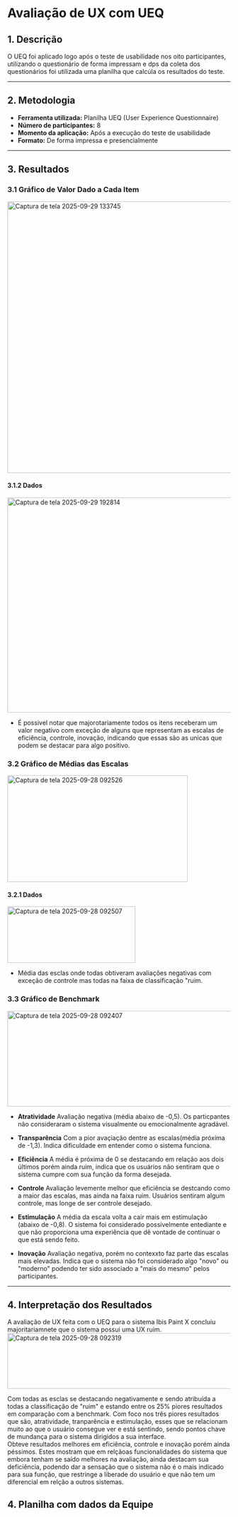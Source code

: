 # Avaliação de UX com UEQ

## 1. Descrição

O UEQ foi aplicado logo após o teste de usabilidade nos oito participantes, utilizando o questionário de forma impressam e dps da coleta dos questionários foi utilizada uma planilha que calcúla os resultados do teste.

---

## 2. Metodologia

- **Ferramenta utilizada:** Planilha UEQ (User Experience Questionnaire)
- **Número de participantes:** 8
- **Momento da aplicação:** Após a execução do teste de usabilidade
- **Formato:** De forma impressa e presencialmente

---

## 3. Resultados


### 3.1 Gráfico de Valor Dado a Cada Item

<img width="679" height="611" alt="Captura de tela 2025-09-29 133745" src="https://github.com/user-attachments/assets/ed991685-d28e-4285-a9e8-55b7ba762ba7" />

#### 3.1.2 Dados 

<img width="669" height="484" alt="Captura de tela 2025-09-29 192814" src="https://github.com/user-attachments/assets/941c22de-13d9-4803-ba43-88c1cfd99cb7" />

- É possivel notar que majorotariamente todos os itens receberam um valor negativo com exceção de alguns que representam as escalas de eficiência, controle, inovação, indicando que essas são as unicas que podem se destacar para algo positivo.


      
### 3.2 Gráfico de Médias das Escalas 

<img width="407" height="240" alt="Captura de tela 2025-09-28 092526" src="https://github.com/user-attachments/assets/bc0a9dde-6c3e-4242-b9c8-29d4fb98779c" />

#### 3.2.1 Dados

<img width="289" height="127" alt="Captura de tela 2025-09-28 092507" src="https://github.com/user-attachments/assets/c315223b-b0c9-4e89-8dc5-98ed875367f5" />  

- Média das esclas onde todas obtiveram avaliações negativas com exceção de controle mas todas na faixa de classificação "ruim.


### 3.3 Gráfico de Benchmark

<img width="693" height="215" alt="Captura de tela 2025-09-28 092407" src="https://github.com/user-attachments/assets/5f84a4ea-f9b0-4778-8506-8e74c9491b3b" />  




- **Atratividade**	Avaliação negativa (média abaixo de -0,5). Os particpantes não consideraram o sistema visualmente ou emocionalmente agradável.  

- **Transparência**	Com a pior avaçiação dentre as escalas(média próxima de -1,3). Indica dificuldade em entender como o sistema funciona.  

- **Eficiência**	A média é próxima de 0 se destacando em relação aos dois últimos porém ainda ruim, indica que os usuários não sentiram que o sistema cumpre com sua função da forma desejada. 

- **Controle**	Avaliação levemente melhor que eficiência se destcando como a maior das escalas, mas ainda na faixa ruim. Usuários sentiram algum controle, mas longe de ser controle desejado.  

- **Estimulação**	A média da escala volta a cair mais em estimulação (abaixo de -0,8). O sistema foi considerado possivelmente entediante e que não proporciona uma experiência que dê vontade de continuar o que está sendo feito.  

- **Inovação**	Avaliação negativa, porém no contexxto faz parte das escalas mais elevadas. Indica que o sistema não foi considerado algo "novo" ou "moderno" podendo ter sido associado a "mais do mesmo" pelos participantes.  

---

## 4. Interpretação dos Resultados



A avaliação de UX feita com o UEQ para o sistema Ibis Paint X concluiu majoritariamnete que o sistema possui uma UX ruim.  
<img width="689" height="125" alt="Captura de tela 2025-09-28 092319" src="https://github.com/user-attachments/assets/1578a06b-5628-4928-9be8-98246f03ac17" />  

Com todas as esclas se destacando negativamente e sendo atribuída a todas a classificação de "ruim" e estando entre os 25% piores resultados em comparação com a benchmark. Com foco nos três piores resultados que são, atratividade, tranparência e estimulação, esses que se relacionam muito ao que o usuário consegue ver e está sentindo, sendo pontos chave de mundança para o sistema dirigidos a sua interface.  
Obteve resultados melhores em eficiência, controle e inovação porém ainda péssimos. Estes mostram que em relçãoas funcionalidades do sistema que embora tenham se saído melhores na avaliação, ainda destacam sua deficiência, podendo dar a sensação que o sistema não é o mais indicado para sua função, que restringe a liberade do usuário e que não tem um diferencial em relção a outros sistemas.  


## 4. Planilha com dados da Equipe




